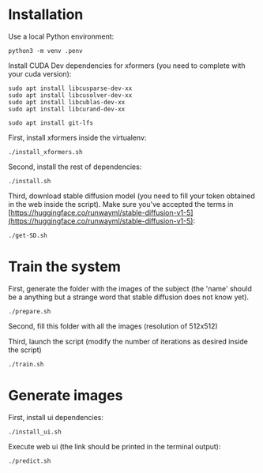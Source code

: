 
# Installation
Use a local Python environment:

```
python3 -m venv .penv
```

Install CUDA Dev dependencies for xformers (you need to complete with your cuda version):
```
sudo apt install libcusparse-dev-xx
sudo apt install libcusolver-dev-xx
sudo apt install libcublas-dev-xx
sudo apt install libcurand-dev-xx

sudo apt install git-lfs
```

First, install xformers inside the virtualenv:
```
./install_xformers.sh
```

Second, install the rest of dependencies:
```
./install.sh
```

Third, download stable diffusion model (you need to fill your token obtained in the web inside the script).
Make sure you've accepted the terms in [https://huggingface.co/runwayml/stable-diffusion-v1-5](https://huggingface.co/runwayml/stable-diffusion-v1-5):
```
./get-SD.sh
```

# Train the system
First, generate the folder with the images of the subject (the 'name' should be a anything but a strange word that stable diffusion does not know yet).
```
./prepare.sh
```

Second, fill this folder with all the images (resolution of 512x512)

Third, launch the script (modify the number of iterations as desired inside the script)
```
./train.sh
```

# Generate images
First, install ui dependencies:
```
./install_ui.sh
```

Execute web ui (the link should be printed in the terminal output):
```
./predict.sh
```